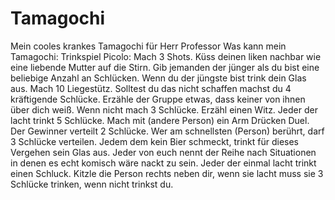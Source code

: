 # Tamagochi
Mein cooles krankes Tamagochi für Herr Professor
Was kann mein Tamagochi:
Trinkspiel Picolo:
Mach 3 Shots.
Küss deinen liken nachbar wie eine liebende Mutter auf die Stirn.
Gib jemanden der jünger als du bist eine beliebige Anzahl an Schlücken. Wenn du der jüngste bist trink dein Glas aus.
Mach 10 Liegestütz. Solltest du das nicht schaffen machst du 4 kräftigende Schlücke.
Erzähle der Gruppe etwas, dass keiner von ihnen über dich weiß. Wenn nicht mach 3 Schlücke.
Erzähl einen Witz. Jeder der lacht trinkt 5 Schlücke.
Mach mit (andere Person) ein Arm Drücken Duel. Der Gewinner verteilt 2 Schlücke.
Wer am schnellsten (Person) berührt, darf 3 Schlücke verteilen.
Jedem dem kein Bier schmeckt, trinkt für dieses Vergehen sein Glas aus.
Jeder von euch nennt der Reihe nach Situationen in denen es echt komisch wäre nackt zu sein. Jeder der einmal lacht trinkt einen Schluck.
Kitzle die Person rechts neben dir, wenn sie lacht muss sie 3 Schlücke trinken, wenn nicht trinkst du.
